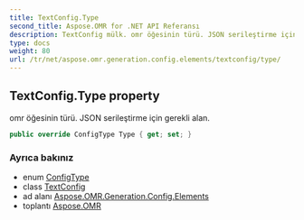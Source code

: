 ```yaml
---
title: TextConfig.Type
second_title: Aspose.OMR for .NET API Referansı
description: TextConfig mülk. omr öğesinin türü. JSON serileştirme için gerekli alan.
type: docs
weight: 80
url: /tr/net/aspose.omr.generation.config.elements/textconfig/type/
---
```

## TextConfig.Type property

omr öğesinin türü. JSON serileştirme için gerekli alan.

```csharp
public override ConfigType Type { get; set; }
```

### Ayrıca bakınız

* enum [ConfigType](../../../aspose.omr.generation.config.enums/configtype/)
* class [TextConfig](../)
* ad alanı [Aspose.OMR.Generation.Config.Elements](../../textconfig/)
* toplantı [Aspose.OMR](../../../)


